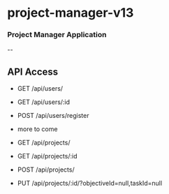# project-manager-v13

### Project Manager Application
--
## API Access
- GET /api/users/
- GET /api/users/:id
- POST /api/users/register
- more to come

- GET /api/projects/
- GET /api/projects/:id
- POST /api/projects/
- PUT /api/projects/:id/?objectiveId=null,taskId=null
